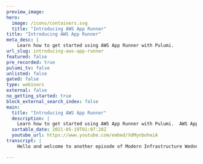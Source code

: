 ```yaml
---
preview_image:
hero:
  image: /icons/containers.svg
  title: "Introducing AWS App Runner"
title: "Introducing AWS App Runner"
meta_desc: |
    Learn how to get started using AWS App Runner with Pulumi.
url_slug: introducing-aws-app-runner
featured: false
pre_recorded: true
pulumi_tv: false
unlisted: false
gated: false
type: webinars
external: false
no_getting_started: true
block_external_search_index: false
main:
  title: "Introducing AWS App Runner"
  description: |
    Learn how to get started using AWS App Runner with Pulumi.  AWS App Runner is a fully managed service that makes it easy for developers to quickly deploy containerized web applications and APIs, at scale.  With Pulumi you can use your favorite programming language to define, deploy and manage resources on any cloud.    Get Started - https://pulumi.com/start
  sortable_date: 2021-05-19T01:07:28Z
  youtube_url: https://www.youtube.com/embed/XdMynboheiA
transcript: |
    Hello and welcome to another episode of Modern Infrastructure Wednesday. I'm your host, Lee Zen. And today we're going to be covering how easy it is to use. Pulumi to deploy an application using AWS app. Runner, app. Runner is a new service from Amazon that lets you deploy a container image or a source code repository as an application uh without having to do too much uh around configuring anything. Uh You don't have to configure load balancers. You don't have to configure any of that stuff you would typically have to configure. And so here you can see, I'm running uh the main dot go file. Uh and it's going to create all the necessary resources along with finally, the app runner service. And we're going to go into all the source code to explain how all this works. But right now, you can see what's happening is we're actually doing the Docker build. Uh that's going to publish uh we're doing the Docker build and then that after the Docker build completes uh it's pushing the image into our ECR repository. And then finally, you can see here uh the update succeeds and then we actually get the service URL. And so now let's go take a look at, at our service and while the service is, uh, uh updating, you can see it takes a little bit of time, uh, not too much, but just a little bit of time to get going here. Uh We're gonna go to see how our code actually works. All right. So what's actually happening here? Let's look at our deployment dot go file, uh which main dot go actually calls. So we actually built an automation API based program. Uh And you can see, you know, in the outputs, we create this image, we create, you know, these various things. And so let's look at the code. Uh So the first thing we do is we create an ECR repository and uh here we use auto naming. So it just creates the name. Uh And then next, we create a role uh so that app runner can actually go ahead and pull the image from our repository. And so we create the role, we give it the correct policy. And then after that, we uh basically publish our image. You can see here we have the, the image resource and there we actually just feed it at the repository uh uh credentials. So the take a quick look at the doer file of the thing we're building, it's just a copying that index dot HTM L file over. It's a very simple file. So that's really all there is to the infrastructure, it's super simple. Uh So if we look at the automation api side of things, uh All we're doing is doing the usual automation API stuff. We're setting up a stack, we're deploying our program. Uh And after uh actually point out the part where we're deploying the program uh right up here. Uh And uh as soon as we uh are complete, uh as soon as we finish deploying the program, uh we're going to use the outputs of that program. Uh So, namely the uh image URL and the access rule, and we'll feed that to uh app runner and that'll, will basically invoke the create service API call here. And that's actually what's gonna uh do the work. So let's go back to the console and you can see here we have the app running and uh exactly what we expect to see. So hopefully you enjoyed uh this demo and uh really? Yeah, like I said, just so easy to get everything running with the app runner. Uh just a few sub lines of code and Pulumi, thanks for watching and have a great day.

---
```

